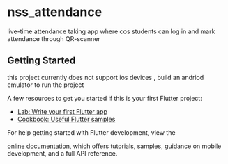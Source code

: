 # nss_attendance

live-time attendance taking app where cos students can log in and mark attendance through QR-scanner 

## Getting Started

this project currently does not support ios devices , build an andriod emulator to run the project

A few resources to get you started if this is your first Flutter project:

- [Lab: Write your first Flutter app](https://docs.flutter.dev/get-started/codelab)
- [Cookbook: Useful Flutter samples](https://docs.flutter.dev/cookbook)

For help getting started with Flutter development, view the

[online documentation](https://docs.flutter.dev/), which offers tutorials,
samples, guidance on mobile development, and a full API reference.
